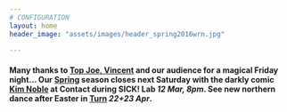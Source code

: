 ```yaml
---
# CONFIGURATION
layout: home
header_image: "assets/images/header_spring2016wrn.jpg"

---
```

#### Many thanks to [Top Joe, Vincent](/current/2016-spring/gambini) and our audience for a magical Friday night… Our [Spring](/current/2016-spring) season closes next Saturday with the darkly comic [Kim Noble](/current/2016-spring/noble) at Contact during SICK! Lab *12 Mar, 8pm*. See new northern dance after Easter in [Turn](/current/2016-turn) *22+23 Apr*.
